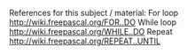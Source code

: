 References for this subject / material:
    For loop
        http://wiki.freepascal.org/FOR..DO
    While loop
        http://wiki.freepascal.org/WHILE..DO
    Repeat
        http://wiki.freepascal.org/REPEAT..UNTIL